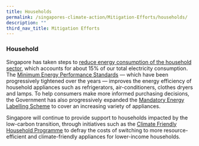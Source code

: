 ```yaml
---
title: Households
permalink: /singapores-climate-action/Mitigation-Efforts/households/
description: ""
third_nav_title: Mitigation Efforts
---
```

### Household

Singapore has taken steps to [reduce energy consumption of the household sector](https://www.nea.gov.sg/our-services/climate-change-energy-efficiency/energy-efficiency/household-sector/), which accounts for about 15% of our total electricity consumption. The [Minimum Energy Performance Standards](https://www.nea.gov.sg/our-services/climate-change-energy-efficiency/energy-efficiency/household-sector/minimum-energy-performance-standards) — which have been progressively tightened over the years — improves the energy efficiency of household appliances such as refrigerators, air-conditioners, clothes dryers and lamps. To help consumers make more informed purchasing decisions, the Government has also progressively expanded the [Mandatory Energy Labelling Scheme](https://www.nea.gov.sg/our-services/climate-change-energy-efficiency/energy-efficiency/household-sector/about-mandatory-energy-labelling-and-minimum-energy-performance-standards) to cover an increasing variety of appliances.

Singapore will continue to provide support to households impacted by the low-carbon transition, through initiatives such as the [Climate Friendly Household Programme](https://www.climate-friendly-households.gov.sg) to defray the costs of switching to more resource-efficient and climate-friendly appliances for lower-income households.